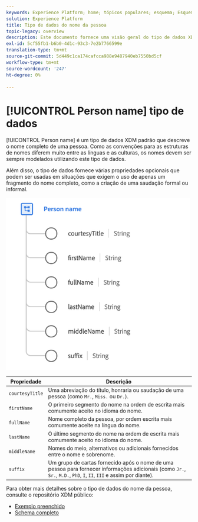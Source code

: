 ```yaml
---
keywords: Experience Platform; home; tópicos populares; esquema; Esquema; XDM; campos; esquemas; esquemas; fullName; xdm:fullName; nome da pessoa; nome; nome; tipo de dados; tipo de dados; tipo de dados;
solution: Experience Platform
title: Tipo de dados do nome da pessoa
topic-legacy: overview
description: Este documento fornece uma visão geral do tipo de dados XDM do Nome da pessoa.
exl-id: 5cf55fb1-b6b0-4d1c-93c3-7e2b7766599e
translation-type: tm+mt
source-git-commit: 5d449c1ca174cafcca988e9487940eb7550bd5cf
workflow-type: tm+mt
source-wordcount: '247'
ht-degree: 0%

---
```


# [!UICONTROL Person name] tipo de dados

[!UICONTROL Person name] é um tipo de dados XDM padrão que descreve o nome completo de uma pessoa. Como as convenções para as estruturas de nomes diferem muito entre as línguas e as culturas, os nomes devem ser sempre modelados utilizando este tipo de dados.

Além disso, o tipo de dados fornece várias propriedades opcionais que podem ser usadas em situações que exigem o uso de apenas um fragmento do nome completo, como a criação de uma saudação formal ou informal.

<img src="../images/data-types/person-name.png" width="500" /><br />

| Propriedade | Descrição |
| --- | --- |
| `courtesyTitle` | Uma abreviação do título, honraria ou saudação de uma pessoa (como `Mr.`, `Miss.` ou `Dr.`). |
| `firstName` | O primeiro segmento do nome na ordem de escrita mais comumente aceito no idioma do nome. |
| `fullName` | Nome completo da pessoa, por ordem escrita mais comumente aceite na língua do nome. |
| `lastName` | O último segmento do nome na ordem de escrita mais comumente aceito no idioma do nome. |
| `middleName` | Nomes do meio, alternativos ou adicionais fornecidos entre o nome e sobrenome. |
| `suffix` | Um grupo de cartas fornecido após o nome de uma pessoa para fornecer informações adicionais (como `Jr.`, `Sr.`, `M.D.`, `PhD`, `I`, `II`, `III` e assim por diante). |

Para obter mais detalhes sobre o tipo de dados do nome da pessoa, consulte o repositório XDM público:

* [Exemplo preenchido](https://github.com/adobe/xdm/blob/master/components/datatypes/person-name.example.1.json)
* [Schema completo](https://github.com/adobe/xdm/blob/master/components/datatypes/person-name.schema.json)
